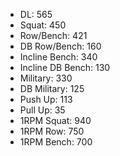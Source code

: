 * DL: 565
*  Squat: 450
*  Row/Bench: 421
*  DB Row/Bench: 160
*  Incline Bench: 340
*  Incline DB Bench: 130
*  Military: 330
*  DB Military: 125
*  Push Up: 113
*  Pull Up: 35
*  1RPM Squat: 940
*  1RPM Row: 750
*  1RPM Bench: 700
